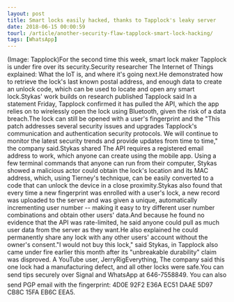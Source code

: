 ```yaml
---
layout: post
title: Smart locks easily hacked, thanks to Tapplock's leaky server
date: 2018-06-15 00:00:59
tourl: /article/another-security-flaw-tapplock-smart-lock-hacking/
tags: [WhatsApp]
---
```

(Image: Tapplock)For the second time this week, smart lock maker Tapplock is under fire over its security.Security researcher The Internet of Things explained: What the IoT is, and where it's going next.He demonstrated how to retrieve the lock's last known postal address, and enough data to create an unlock code, which can be used to locate and open any smart lock.Stykas' work builds on research published Tapplock said In a statement Friday, Tapplock confirmed it has pulled the API, which the app relies on to wirelessly open the lock using Bluetooth, given the risk of a data breach.The lock can still be opened with a user's fingerprint and the "This patch addresses several security issues and upgrades Tapplock's communication and authentication security protocols. We will continue to monitor the latest security trends and provide updates from time to time," the company said.Stykas shared The API requires a registered email address to work, which anyone can create using the mobile app. Using a few terminal commands that anyone can run from their computer, Stykas showed a malicious actor could obtain the lock's location and its MAC address, which, using Tierney's technique, can be easily converted to a code that can unlock the device in a close proximity.Stykas also found that every time a new fingerprint was enrolled with a user's lock, a new record was uploaded to the server and was given a unique, automatically incrementing user number -- making it easy to try different user number combinations and obtain other users' data.And because he found no evidence that the API was rate-limited, he said anyone could pull as much user data from the server as they want.He also explained he could permanently share any lock with any other users' account without the owner's consent."I would not buy this lock," said Stykas, in Tapplock also came under fire earlier this month after its "unbreakable durability" claim was disproved. A YouTube user, JerryRigEverything, The company said this one lock had a manufacturing defect, and all other locks were safe.You can send tips securely over Signal and WhatsApp at 646-7558849. You can also send PGP email with the fingerprint: 4D0E 92F2 E36A EC51 DAAE 5D97 CB8C 15FA EB6C EEA5.